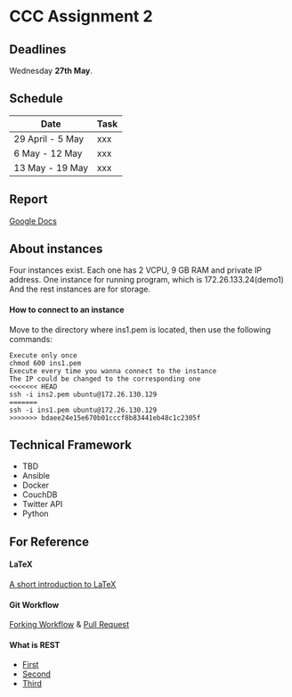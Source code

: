 # CCC Assignment 2


## Deadlines
Wednesday **27th May**.

## Schedule

| Date | Task |
| ---- | ---- |
| 29 April - 5 May | xxx |
| 6 May - 12 May  | xxx |
| 13 May - 19 May | xxx |

## Report 

[Google Docs](https://docs.google.com/document/d/1cmAZPMd_cMoZovoOQ9oAVQEcvcezhG1WOlRujWO3Qxw/edit)

## About instances

Four instances exist. Each one has 2 VCPU, 9 GB RAM and private IP address.
One instance for running program, which is 172.26.133.24(demo1)
And the rest instances are for storage.

#### How to connect to an instance

Move to the directory where ins1.pem is located, then use the following commands:  
```
Execute only once
chmod 600 ins1.pem
Execute every time you wanna connect to the instance
The IP could be changed to the corresponding one
<<<<<<< HEAD
ssh -i ins2.pem ubuntu@172.26.130.129
=======
ssh -i ins1.pem ubuntu@172.26.130.129
>>>>>>> bdaee24e15e670b01cccf8b83441eb48c1c2305f
 ```

## Technical Framework

- TBD  
- Ansible  
- Docker  
- CouchDB  
- Twitter API
- Python

## For Reference

#### LaTeX

[A short introduction to LaTeX](https://www.latex-project.org/help/documentation/usrguide.pdf)

#### Git Workflow

[Forking Workflow](https://www.atlassian.com/git/tutorials/comparing-workflows/forking-workflow) & [Pull Request](https://www.atlassian.com/git/tutorials/making-a-pull-request)

#### What is REST

- [First](https://www.ruanyifeng.com/blog/2011/09/restful.html)
- [Second](http://www.ruanyifeng.com/blog/2014/05/restful_api.html)
- [Third](http://www.ruanyifeng.com/blog/2018/10/restful-api-best-practices.html)